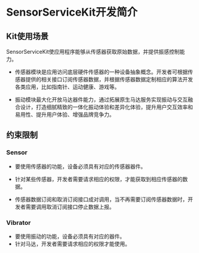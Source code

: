 # SensorServiceKit开发简介





## Kit使用场景

​	SensorServiceKit使应用程序能够从传感器获取原始数据，并提供振感控制能力。

- 传感器模块是应用访问底层硬件传感器的一种设备抽象概念。开发者可根据传感器提供的相关接口订阅传感器数据，并根据传感器数据定制相应的算法开发各类应用，比如指南针、运动健康、游戏等。

- 振动模块最大化开放马达器件能力，通过拓展原生马达服务实现振动与交互融合设计，打造细腻精致的一体化振动体验和差异化体验，提升用户交互效率和易用性、提升用户体验、增强品牌竞争力。



## 约束限制

### Sensor

- 要使用传感器的功能，设备必须具有对应的传感器器件。

- 针对某些传感器，开发者需要请求相应的权限，才能获取到相应传感器的数据。

- 传感器数据订阅和取消订阅接口成对调用，当不再需要订阅传感器数据时，开发者需要调用取消订阅接口停止数据上报。


### Vibrator

- 要使用振动的功能，设备必须具有对应的器件。
- 针对马达，开发者需要请求相应的权限才能使用。